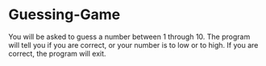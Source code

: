 # Guessing-Game
You will be asked to guess a number between 1 through 10. The program will tell you if you are correct, or your number is to low or to high. If you are correct, the program will exit.
